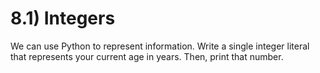 # 8.1) Integers

We can use Python to represent information. Write a single integer literal that
represents your current age in years. Then, print that number.
